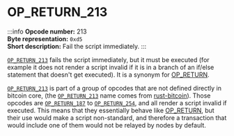 # OP_RETURN_213
:::info
**Opcode number:** 213  
**Byte representation:** `0xd5`  
**Short description:** Fail the script immediately.
:::

[`OP_RETURN_213`](./OP_RETURN_213.md) fails the script immediately, but it must be executed (for example it does not render a script invalid if it is in a branch of an if/else statement that doesn't get executed). It is a synonym for [OP_RETURN](./OP_RETURN.md).

[`OP_RETURN_213`](./OP_RETURN_213.md) is part of a group of opcodes that are not defined directly in bitcoin core, (the [`OP_RETURN_213`](./OP_RETURN_213.md) name comes from [rust-bitcoin](https://docs.rs/bitcoin/latest/src/bitcoin/blockdata/opcodes.rs.html)). Those opcodes are [`OP_RETURN_187`](./OP_RETURN_187.md) to [`OP_RETURN_254`](./OP_RETURN_254.md), and all render a script invalid if executed. This means that they essentially behave like [OP_RETURN](./OP_RETURN.md), but their use would make a script non-standard, and therefore a transaction that would include one of them would not be relayed by nodes by default.
